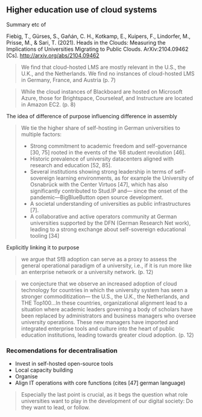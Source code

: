## Higher education use of cloud systems

Summary etc of

Fiebig, T., Gürses, S., Gañán, C. H., Kotkamp, E., Kuipers, F., Lindorfer, M., Prisse, M., & Sari, T. (2021). Heads in the Clouds: Measuring the Implications of Universities Migrating to Public Clouds. ArXiv:2104.09462 [Cs]. http://arxiv.org/abs/2104.09462

> We find that cloud-hosted LMS are mostly relevant in the U.S., the U.K., and the Netherlands. We find no instances of cloud-hosted LMS in Germany, France, and Austria (p. 7)

> While the cloud instances of Blackboard are hosted on Microsoft Azure, those for Brightspace, Courseleaf, and Instructure are located in Amazon EC2. (p. 8)

The idea of difference of purpose influencing difference in assembly

> We tie the higher share of self-hosting in German universities to multiple factors: 
> - Strong commitment to academic freedom and self-governance [30, 75] rooted in the events of the ’68 student revolution [46].
> - Historic prevalence of university datacenters aligned with research and education [52, 85].
> - Several institutions showing strong leadership in terms of self-sovereign learning environments, as for example the University of Osnabrück with the Center Virtuos [47], which has also significantly contributed to Stud.IP and— since the onset of the pandemic—BigBlueButton open source development.
> - A societal understanding of universities as public infrastructures [7].
> - A collaborative and active operators community at German universities supported by the DFN (German Research Net work), leading to a strong exchange about self-sovereign educational tooling [34]

Explicitly linking it to purpose
> we argue that SfB adoption can serve as a proxy to assess the general operational paradigm of a university, i.e., if it is run more like an enterprise network or a university network. (p. 12)

> we conjecture that we observe an increased adoption of cloud technology for countries in which the university system has seen a stronger commoditization— the U.S., the U.K., the Netherlands, and THE Top100...In these countries, organizational alignment lead to a situation where academic leaders governing a body of scholars have been replaced by administrators and business managers who oversee university operations. These new managers have imported and integrated enterprise tools and culture into the heart of public education institutions, leading towards greater cloud adoption. (p. 12)

### Recomendations for decentralisation

- Invest in self-hosted open-source tools
- Local capacity building
- Organise
- Align IT operations with core functions (cites [47] german language)

> Especially the last point is crucial, as it begs the question what role universities want to play in the development of our digital society: Do they want to lead, or follow.